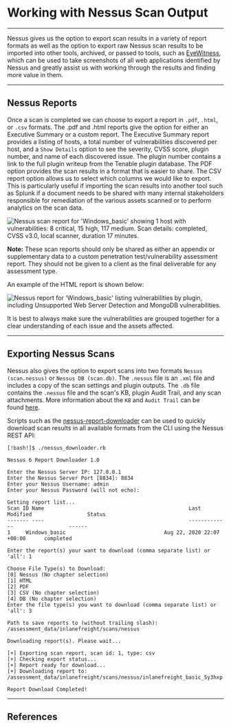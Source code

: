 # Working with Nessus Scan Output

---

Nessus gives us the option to export scan results in a variety of report formats as well as the option to export raw Nessus scan results to be imported into other tools, archived, or passed to tools, such as [EyeWitness](https://github.com/FortyNorthSecurity/EyeWitness), which can be used to take screenshots of all web applications identified by Nessus and greatly assist us with working through the results and finding more value in them.

---

## Nessus Reports

Once a scan is completed we can choose to export a report in `.pdf`, `.html`, or `.csv` formats. The .pdf and .html reports give the option for either an Executive Summary or a custom report. The Executive Summary report provides a listing of hosts, a total number of vulnerabilities discovered per host, and a `Show Details` option to see the severity, CVSS score, plugin number, and name of each discovered issue. The plugin number contains a link to the full plugin writeup from the Tenable plugin database. The PDF option provides the scan results in a format that is easier to share. The CSV report option allows us to select which columns we would like to export. This is particularly useful if importing the scan results into another tool such as Splunk if a document needs to be shared with many internal stakeholders responsible for remediation of the various assets scanned or to perform analytics on the scan data.

![Nessus scan report for 'Windows_basic' showing 1 host with vulnerabilities: 8 critical, 15 high, 117 medium. Scan details: completed, CVSS v3.0, local scanner, duration 17 minutes.](https://academy.hackthebox.com/storage/modules/108/nessus/exportreport.png)

**Note:** These scan reports should only be shared as either an appendix or supplementary data to a custom penetration test/vulnerability assessment report. They should not be given to a client as the final deliverable for any assessment type.

An example of the HTML report is shown below:

![Nessus report for 'Windows_basic' listing vulnerabilities by plugin, including Unsupported Web Server Detection and MongoDB vulnerabilities.](https://academy.hackthebox.com/storage/modules/108/nessus/htmlreport.png)

It is best to always make sure the vulnerabilities are grouped together for a clear understanding of each issue and the assets affected.

---

## Exporting Nessus Scans

Nessus also gives the option to export scans into two formats `Nessus (scan.nessus)` or `Nessus DB (scan.db)`. The `.nessus` file is an `.xml` file and includes a copy of the scan settings and plugin outputs. The `.db` file contains the `.nessus` file and the scan's KB, plugin Audit Trail, and any scan attachments. More information about the `KB` and `Audit Trail` can be found [here](https://community.tenable.com/s/article/What-is-included-in-a-nessus-db-file).

Scripts such as the [nessus-report-downloader](https://raw.githubusercontent.com/eelsivart/nessus-report-downloader/master/nessus6-report-downloader.rb) can be used to quickly download scan results in all available formats from the CLI using the Nessus REST API:

```shell-session
[!bash!]$ ./nessus_downloader.rb 

Nessus 6 Report Downloader 1.0

Enter the Nessus Server IP: 127.0.0.1
Enter the Nessus Server Port [8834]: 8834
Enter your Nessus Username: admin
Enter your Nessus Password (will not echo): 

Getting report list...
Scan ID Name                                               Last Modified                  Status         
------- ----                                               -------------                  ------         
1     Windows_basic                                Aug 22, 2020 22:07 +00:00      completed      
         
Enter the report(s) your want to download (comma separate list) or 'all': 1

Choose File Type(s) to Download: 
[0] Nessus (No chapter selection)
[1] HTML
[2] PDF
[3] CSV (No chapter selection)
[4] DB (No chapter selection)
Enter the file type(s) you want to download (comma separate list) or 'all': 3

Path to save reports to (without trailing slash): /assessment_data/inlanefreight/scans/nessus

Downloading report(s). Please wait...

[+] Exporting scan report, scan id: 1, type: csv
[+] Checking export status...
[+] Report ready for download...
[+] Downloading report to: /assessment_data/inlanefreight/scans/nessus/inlanefreight_basic_5y3hxp.csv

Report Download Completed!
```


---

## References

